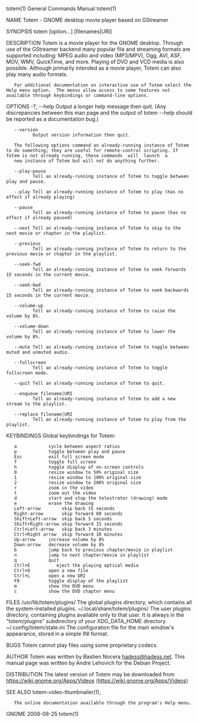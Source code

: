 totem(1)                                                                                 General Commands Manual                                                                                 totem(1)

NAME
       Totem - GNOME desktop movie player based on GStreamer

SYNOPSIS
       totem [option...] [filenames|URI]

DESCRIPTION
       Totem  is  a  movie player for the GNOME desktop.  Through use of the GStreamer backend many popular file and streaming formats are supported including: MPEG audio and video (MP3/MPV), Ogg, AVI,
       ASF, MOV, WMV, QuickTime, and more.  Playing of DVD and VCD media is also possible.  Although primarily intended as a movie player, Totem can also play many audio formats.

       For additional documentation on interactive use of Totem select the Help menu option.  The menus allow access to some features not available through keybindings or command-line options.

OPTIONS
       -?, --help
              Output a longer help message then quit.  (Any discrepancies between this man page and the output of totem --help should be reported as a documentation bug.)

       --version
              Output version information then quit.

       The following options command an already-running instance of Totem to do something; they are useful for remote-control scripting. If Totem is not already running, these commands  will  launch  a
       new instance of Totem but will not do anything further.

       --play-pause
              Tell an already-running instance of Totem to toggle between play and pause.

       --play Tell an already-running instance of Totem to play (has no effect if already playing)

       --pause
              Tell an already-running instance of Totem to pause (has no effect if already paused)

       --next Tell an already-running instance of Totem to skip to the next movie or chapter in the playlist.

       --previous
              Tell an already-running instance of Totem to return to the previous movie or chapter in the playlist.

       --seek-fwd
              Tell an already-running instance of Totem to seek forwards 15 seconds in the current movie.

       --seek-bwd
              Tell an already-running instance of Totem to seek backwards 15 seconds in the current movie.

       --volume-up
              Tell an already-running instance of Totem to raise the volume by 8%.

       --volume-down
              Tell an already-running instance of Totem to lower the volume by 8%.

       --mute Tell an already-running instance of Totem to toggle between muted and unmuted audio.

       --fullscreen
              Tell an already-running instance of Totem to toggle fullscreen mode.

       --quit Tell an already-running instance of Totem to quit.

       --enqueue filename|URI
              Tell an already-running instance of Totem to add a new stream to the playlist.

       --replace filename|URI
              Tell an already-running instance of Totem to play from the playlist.

KEYBINDINGS
       Global keybindings for Totem:

       a            cycle between aspect ratios
       p            toggle between play and pause
       Esc          exit full screen mode
       f            toggle full screen
       h            toggle display of on-screen controls
       0            resize window to 50% original size
       1            resize window to 100% original size
       2            resize window to 200% original size
       r            zoom in the video
       t            zoom out the video
       d            start and stop the telestrator (drawing) mode
       e            erase the drawing
       Left-arrow        skip back 15 seconds
       Right-arrow       skip forward 60 seconds
       Shift+Left-arrow  skip back 5 seconds
       Shift+Right-arrow skip forward 15 seconds
       Ctrl+Left-arrow   skip back 3 minutes
       Ctrl+Right arrow  skip forward 10 minutes
       Up-arrow     increase volume by 8%
       Down-arrow   decrease volume by 8%
       b            jump back to previous chapter/movie in playlist
       n            jump to next chapter/movie in playlist
       q            quit
       Ctrl+E          eject the playing optical media
       Ctrl+O       open a new file
       Ctrl+L       open a new URI
       F9           toggle display of the playlist
       m            show the DVD menu
       c            show the DVD chapter menu

FILES
       /usr/lib/totem/plugins/
              The global plugins directory, which contains all the system-installed plugins.
       ~/.local/share/totem/plugins/
              The user plugins directory, containing plugins available only to that user.  It is always in the "totem/plugins" subdirectory of your XDG_DATA_HOME directory.
       ~/.config/totem/state.ini
              The configuration file for the main window's appearance, stored in a simple INI format.

BUGS
       Totem cannot play files using some proprietary codecs.

AUTHOR
       Totem was written by Bastien Nocera <hadess@hadess.net>.  This manual page was written by Andre Lehovich for the Debian Project.

DISTRIBUTION
       The latest version of Totem may be downloaded from <https://wiki.gnome.org/Apps/Videos> ⟨https://wiki.gnome.org/Apps/Videos⟩

SEE ALSO
       totem-video-thumbnailer(1),

       The online documentation available through the program's Help menu.

GNOME                                                                                           2008-08-25                                                                                       totem(1)
